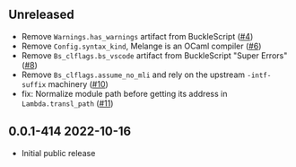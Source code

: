 Unreleased
--------------

- Remove `Warnings.has_warnings` artifact from BuckleScript
  ([#4](https://github.com/melange-re/melange-compiler-libs/pull/4))
- Remove `Config.syntax_kind`, Melange is an OCaml compiler
  ([#6](https://github.com/melange-re/melange-compiler-libs/pull/6))
- Remove `Bs_clflags.bs_vscode` artifact from BuckleScript "Super Errors"
  ([#8](https://github.com/melange-re/melange-compiler-libs/pull/8))
- Remove `Bs_clflags.assume_no_mli` and rely on the upstream `-intf-suffix`
  machinery
  ([#10](https://github.com/melange-re/melange-compiler-libs/pull/10))
- fix: Normalize module path before getting its address in `Lambda.transl_path`
  ([#11](https://github.com/melange-re/melange-compiler-libs/pull/11))

0.0.1-414 2022-10-16
--------------

- Initial public release
